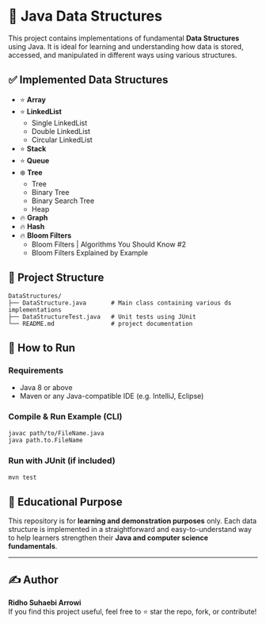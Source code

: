 # 🧠 Java Data Structures

This project contains implementations of fundamental **Data Structures** using Java. It is ideal for learning and understanding how data is stored, accessed, and manipulated in different ways using various structures.

## ✅ Implemented Data Structures

- ⭐ **Array**
- ⭐ **LinkedList**
  - Single LinkedList
  - Double LinkedList
  - Circular LinkedList
- ⭐ **Stack**
- ⭐ **Queue**
- ❄️ **Tree**
  - Tree
  - Binary Tree
  - Binary Search Tree
  - Heap
- 🔥 **Graph**
- 🔥 **Hash**
- 🔥 **Bloom Filters**
  - Bloom Filters | Algorithms You Should Know #2
  - Bloom Filters Explained by Example

## 📁 Project Structure

```
DataStructures/
├── DataStructure.java       # Main class containing various ds implementations
├── DataStructureTest.java   # Unit tests using JUnit
└── README.md                # project documentation
```


## 🚀 How to Run

### Requirements

- Java 8 or above
- Maven or any Java-compatible IDE (e.g. IntelliJ, Eclipse)

### Compile & Run Example (CLI)

```bash
javac path/to/FileName.java
java path.to.FileName
```

### Run with JUnit (if included)

```bash
mvn test
```

## 📘 Educational Purpose

This repository is for **learning and demonstration purposes** only. Each data structure is implemented in a straightforward and easy-to-understand way to help learners strengthen their **Java and computer science fundamentals**.

---

## ✍️ Author

**Ridho Suhaebi Arrowi**\
If you find this project useful, feel free to ⭐ star the repo, fork, or contribute!

